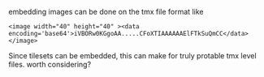 embedding images can be done on the tmx file format like
  
    <image width="40" height="40" ><data encoding='base64'>iVBORw0KGgoAA.....CFoXTIAAAAAAElFTkSuQmCC</data></image>

Since tilesets can be embedded, this can make for truly protable tmx level files.
worth considering?
